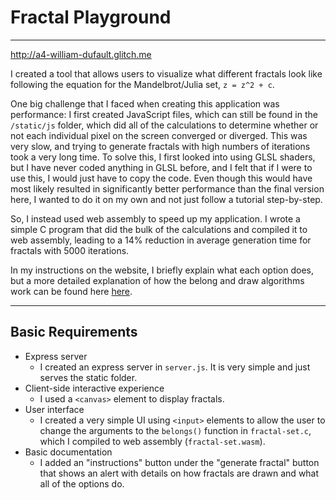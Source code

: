 # Fractal Playground

---

http://a4-william-dufault.glitch.me

I created a tool that allows users to visualize what different fractals look like following the 
equation for the Mandelbrot/Julia set, `z = z^2 + c`. 

One big challenge that I faced when creating this application was performance: I first created 
JavaScript files, which can still be found in the `/static/js` folder, which did all of the 
calculations to determine whether or not each individual pixel on the screen converged or diverged. 
This was very slow, and trying to generate fractals with high numbers of iterations took a very long 
time. To solve this, I first looked into using GLSL shaders, but I have never coded anything in GLSL 
before, and I felt that if I were to use this, I would just have to copy the code. Even though this 
would have most likely resulted in significantly better performance than the final version here, I 
wanted to do it on my own and not just follow a tutorial step-by-step.

So, I instead used web assembly to speed up my application. I wrote a simple C program that did the 
bulk of the calculations and compiled it to web assembly, leading to a 14% reduction in average 
generation time for fractals with 5000 iterations.

In my instructions on the website, I briefly explain what each option does, but a more detailed 
explanation of how the belong and draw algorithms work can be found here [here](https://en.wikipedia.org/wiki/Plotting_algorithms_for_the_Mandelbrot_set).

---

## Basic Requirements

* Express server 
	* I created an express server in `server.js`. It is very simple and just serves the static 
	  folder.
* Client-side interactive experience
	* I used a `<canvas>` element to display fractals.
* User interface
	* I created a very simple UI using `<input>` elements to allow the user to change the arguments 
	  to the `belongs()` function in `fractal-set.c`, which I compiled to web assembly 
	  (`fractal-set.wasm`).
* Basic documentation
	* I added an "instructions" button under the "generate fractal" button that shows an alert with
	  details on how fractals are drawn and what all of the options do.

